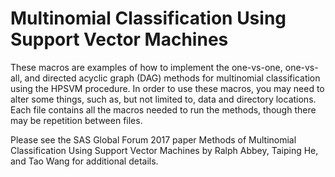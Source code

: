 # Multinomial Classification Using Support Vector Machines

These macros are examples of how to implement the one-vs-one, one-vs-all, and directed acyclic graph (DAG) methods for multinomial classification using the HPSVM procedure. In order to use these macros, you may need to alter some things, such as, but not limited to, data and directory locations. Each file contains all the macros needed to run the methods, though there may be repetition between files.


Please see the SAS Global Forum 2017 paper Methods of Multinomial Classification Using Support Vector Machines by Ralph Abbey, Taiping He, and Tao Wang for additional details.
